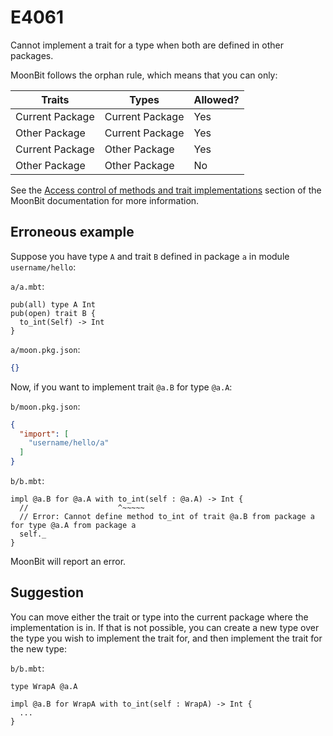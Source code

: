 # E4061

Cannot implement a trait for a type when both are defined in other packages.

MoonBit follows the orphan rule, which means that you can only:

| Traits          | Types           | Allowed?   |
|-----------------|-----------------|------------|
| Current Package | Current Package | Yes        |
| Other Package   | Current Package | Yes        |
| Current Package | Other Package   | Yes        |
| Other Package   | Other Package   | No         |

See the [Access control of methods and trait implementations](../packages.md#trait-implementations)
section of the MoonBit documentation for more information.

## Erroneous example

Suppose you have type `A` and trait `B` defined in package `a` in module
`username/hello`:

`a/a.mbt`:

```moonbit
pub(all) type A Int
pub(open) trait B {
  to_int(Self) -> Int
}
```

`a/moon.pkg.json`:

```json
{}
```

Now, if you want to implement trait `@a.B` for type `@a.A`:

`b/moon.pkg.json`:

```json
{
  "import": [
    "username/hello/a"
  ]
}
```

`b/b.mbt`:

```moonbit
impl @a.B for @a.A with to_int(self : @a.A) -> Int {
  //                    ^~~~~~
  // Error: Cannot define method to_int of trait @a.B from package a for type @a.A from package a
  self._
}
```

MoonBit will report an error.

## Suggestion

You can move either the trait or type into the current package where the
implementation is in. If that is not possible, you can create a new type over
the type you wish to implement the trait for, and then implement the trait for
the new type:

`b/b.mbt`:

```moonbit
type WrapA @a.A

impl @a.B for WrapA with to_int(self : WrapA) -> Int {
  ...
}
```

